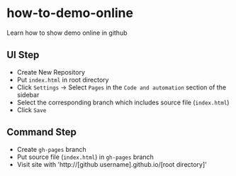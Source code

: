 # how-to-demo-online
Learn how to show demo online in github

## UI Step
* Create New Repository
* Put `index.html` in root directory
* Click `Settings` &rarr; Select `Pages` in the `Code and automation` section of the sidebar
* Select the corresponding branch which includes source file (`index.html`)
* Click `Save`

## Command Step
* Create `gh-pages` branch
* Put source file (`index.html`) in `gh-pages` branch
* Visit site with 'http://[github username].github.io/[root directory]'
